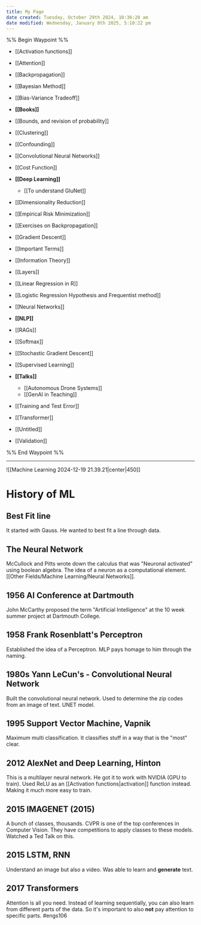 ```yaml
---
title: My Page
date created: Tuesday, October 29th 2024, 10:36:20 am
date modified: Wednesday, January 8th 2025, 5:10:22 pm
---
```


%% Begin Waypoint %%
- [[Activation functions]]
- [[Attention]]
- [[Backpropagation]]
- [[Bayesian Method]]
- [[Bias-Variance Tradeoff]]
- **[[Books]]**

- [[Bounds, and revision of probability]]
- [[Clustering]]
- [[Confounding]]
- [[Convolutional Neural Networks]]
- [[Cost Function]]
- **[[Deep Learning]]**
	- [[To understand GluNet]]
- [[Dimensionality Reduction]]
- [[Empirical Risk Minimization]]
- [[Exercises on Backpropagation]]
- [[Gradient Descent]]
- [[Important Terms]]
- [[Information Theory]]
- [[Layers]]
- [[Linear Regression in R]]
- [[Logistic Regression Hypothesis and Frequentist method]]
- [[Neural Networks]]
- **[[NLP]]**
- [[RAGs]]
- [[Softmax]]
- [[Stochastic Gradient Descent]]
- [[Supervised Learning]]
- **[[Talks]]**
	- [[Autonomous Drone Systems]]
	- [[GenAI in Teaching]]
- [[Training and Test Error]]
- [[Transformer]]
- [[Untitled]]
- [[Validation]]

%% End Waypoint %%


--- 

![[Machine Learning 2024-12-19 21.39.21|center|450]]

# History of ML

## Best Fit line
It started with Gauss. He wanted to best fit a line through data. 
## The Neural Network
McCullock and Pitts wrote down the calculus that was "Neuronal activated" using boolean algebra. The idea of a neuron as a computational element. [[Other Fields/Machine Learning/Neural Networks]]. 
## 1956 AI Conference at Dartmouth
John McCarthy proposed the term "Artificial Intelligence" at the 10 week summer project at Dartmouth College. 
## 1958 Frank Rosenblatt's Perceptron
Established the idea of a Perceptron. MLP pays homage to him through the naming. 
## 1980s Yann LeCun's - Convolutional Neural Network
Built the convolutional neural network. Used to determine the zip codes from an image of text. UNET model. 
## 1995 Support Vector Machine, Vapnik
Maximum multi classification. It classifies stuff in a way that is the "most" clear. 
## 2012 AlexNet and Deep Learning, Hinton
This is a multilayer neural network. He got it to work with NVIDIA (GPU to train). Used ReLU as an [[Activation functions|activation]] function instead. Making it much more easy to train. 
## 2015 IMAGENET (2015)
A bunch of classes, thousands. CVPR is one of the top conferences in Computer Vision. They have competitions to apply classes to these models. Watched a Ted Talk on this. 
## 2015 LSTM, RNN
Understand an image but also a video. Was able to learn and **generate** text. 
## 2017 Transformers
Attention is all you need. Instead of learning sequentially, you can also learn from different parts of the data. So it's important to also **not** pay attention to specific parts. 
#engs106 
